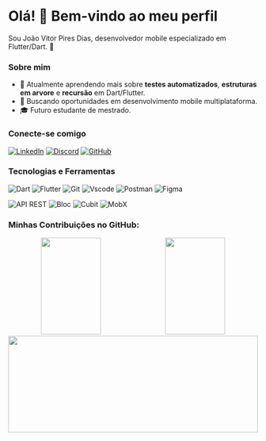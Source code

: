 # Olá! 👋 Bem-vindo ao meu perfil

Sou João Vitor Pires Dias, desenvolvedor mobile especializado em Flutter/Dart. 🚀

### Sobre mim
- 🌱 Atualmente aprendendo mais sobre **testes automatizados**, **estruturas em arvore** e **recursão** em Dart/Flutter.
- 💼 Buscando oportunidades em desenvolvimento mobile multiplataforma.
- 🎓 Futuro estudante de mestrado.

### Conecte-se comigo 
[![LinkedIn](https://img.shields.io/badge/LinkedIn-0077B5?style=for-the-badge&logo=linkedin&logoColor=white)](https://www.linkedin.com/in/joaovitorpd/) [![Discord](https://img.shields.io/badge/Discord-7289DA?style=for-the-badge&logo=discord&logoColor=white)](https://discord.com/channels/@joaovitorpdias/) [![GitHub](https://img.shields.io/badge/GitHub-100000?style=for-the-badge&logo=github&logoColor=white)](https://github.com/joaovitorpd)

### Tecnologias e Ferramentas
![Dart](https://img.shields.io/badge/Dart-0175C2?style=for-the-badge&logo=dart&logoColor=white) ![Flutter](https://img.shields.io/badge/Flutter-02569B?style=for-the-badge&logo=flutter&logoColor=white) ![Git](https://img.shields.io/badge/GIT-E44C30?style=for-the-badge&logo=git&logoColor=white) ![Vscode](https://img.shields.io/badge/Vscode-007ACC?style=for-the-badge&logo=visual-studio-code&logoColor=white) ![Postman](https://img.shields.io/badge/Postman-FF6C37.svg?style=for-the-badge&logo=Postman&logoColor=white) ![Figma](https://img.shields.io/badge/Figma-696969?style=for-the-badge&logo=figma&logoColor=figma)

![API REST](https://img.shields.io/badge/API%20REST-008000?style=for-the-badge&logo=fastapi&logoColor=white) ![Bloc](https://img.shields.io/badge/Bloc-2496ED?style=for-the-badge&logo=flutter&logoColor=white) ![Cubit](https://img.shields.io/badge/Cubit-087E8B?style=for-the-badge&logo=flutter&logoColor=white) ![MobX](https://img.shields.io/badge/MobX-E4405F?style=for-the-badge&logo=mobx&logoColor=white)

### Minhas Contribuições no GitHub:
<div align="center">
  <img width="49%" height="195px" src="https://github-readme-stats.vercel.app/api?username=joaovitorpd&show_icons=true&theme=radical" />
  <img width="49%" height="195px" src="https://github-readme-stats.vercel.app/api/top-langs/?username=joaovitorpd&layout=compact&theme=radical" />
</div>

<div align="center">
  <img width="100%" height="195px" src="https://ghchart.rshah.org/joaovitorpd" />
</div>
